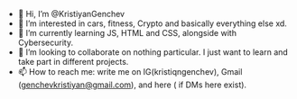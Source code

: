 - 👋 Hi, I’m @KristiyanGenchev
- 👀 I’m interested in cars, fitness, Crypto and basically everything else xd.
- 🌱 I’m currently learning JS, HTML and CSS, alongside with Cybersecurity.
- 💞️ I’m looking to collaborate on nothing particular. I just want to learn and take part in different projects.
- 📫 How to reach me: write me on IG(kristiqngenchev), Gmail (genchevkristiyan@gmail.com), and here ( if DMs here exist).

<!---
KristiyanGenchev/KristiyanGenchev is a ✨ special ✨ repository because its `README.md` (this file) appears on your GitHub profile.
You can click the Preview link to take a look at your changes.
--->
